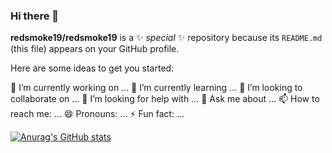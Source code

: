 ### Hi there 👋

**redsmoke19/redsmoke19** is a ✨ _special_ ✨ repository because its `README.md` (this file) appears on your GitHub profile.

Here are some ideas to get you started:

🔭 I’m currently working on ...
🌱 I’m currently learning ...
👯 I’m looking to collaborate on ...
🤔 I’m looking for help with ...
💬 Ask me about ...
📫 How to reach me: ...
😄 Pronouns: ...
⚡ Fun fact: ...

[![Anurag's GitHub stats](https://github-readme-stats.vercel.app/api?username=redsmoke19&show_icons=true&theme=cobalt)
](https://github.com/anuraghazra/github-readme-stats)
